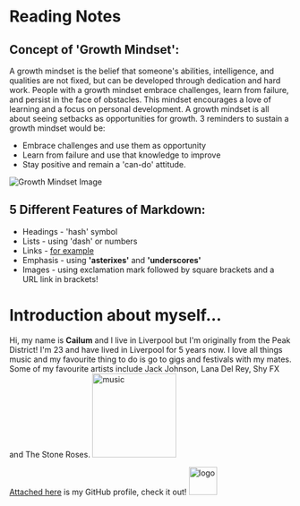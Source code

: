 # Reading Notes 

## Concept of 'Growth Mindset':

A growth mindset is the belief that someone's abilities, intelligence, and qualities are not fixed, but can be developed through dedication and hard work. People with a growth mindset embrace challenges, learn from failure, and persist in the face of obstacles. This mindset encourages a love of learning and a focus on personal development.
A growth mindset is all about seeing setbacks as opportunities for growth. 3 reminders to sustain a growth mindset would be:

- Embrace challenges and use them as opportunity
- Learn from failure and use that knowledge to improve
- Stay positive and remain a 'can-do' attitude.

![Growth Mindset Image](<https://edsurge.imgix.net/uploads/post/image/12467/mind_as_muscle-1565189295.jpg?auto=compress%2Cformat&w=2800&h=1134&fit=crop>)

## 5 Different Features of Markdown:

- Headings - 'hash' symbol
- Lists - using 'dash' or numbers
- Links - [for example](<https://github.com>)
- Emphasis - using **'asterixes'** and __'underscores'__
- Images - using exclamation mark followed by square brackets and a URL link in brackets!

# Introduction about myself...

Hi, my name is __Cailum__ and I live in Liverpool but I'm originally from the Peak District! 
I'm 23 and have lived in Liverpool for 5 years now. I love all things music and my favourite thing to do is go to gigs and festivals with my mates. Some of my favourite artists include Jack Johnson, Lana Del Rey, Shy FX and The Stone Roses. <img src="https://www.google.com/url?sa=i&url=https%3A%2F%2Fwww.collater.al%2Fen%2Fchandler-holding-ur-fav-albums-instagram-profile%2F&psig=AOvVaw3CCFnXoYVZhFhuy3U_0dju&ust=1694516689889000&source=images&cd=vfe&opi=89978449&ved=0CA8QjRxqFwoTCIDhz9y0ooEDFQAAAAAdAAAAABAR" alt="music" width="150" height="150"/>


[Attached here](<https://github.com/cailumleyshon>) is my GitHub profile, check it out! <img src="https://download.logo.wine/logo/GitHub/GitHub-Logo.wine.png" alt="logo" width="50" height="50"/>


